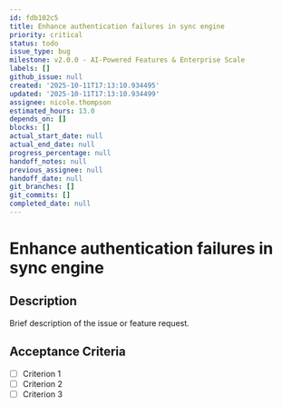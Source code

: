 ```yaml
---
id: fdb102c5
title: Enhance authentication failures in sync engine
priority: critical
status: todo
issue_type: bug
milestone: v2.0.0 - AI-Powered Features & Enterprise Scale
labels: []
github_issue: null
created: '2025-10-11T17:13:10.934495'
updated: '2025-10-11T17:13:10.934499'
assignee: nicole.thompson
estimated_hours: 13.0
depends_on: []
blocks: []
actual_start_date: null
actual_end_date: null
progress_percentage: null
handoff_notes: null
previous_assignee: null
handoff_date: null
git_branches: []
git_commits: []
completed_date: null
---
```


# Enhance authentication failures in sync engine

## Description

Brief description of the issue or feature request.

## Acceptance Criteria

- [ ] Criterion 1
- [ ] Criterion 2
- [ ] Criterion 3
